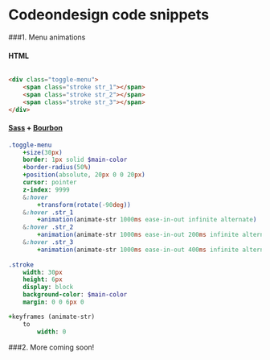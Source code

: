 Codeondesign code snippets
============

###1. Menu animations
    
#### HTML
```html

<div class="toggle-menu">
    <span class="stroke str_1"></span>
    <span class="stroke str_2"></span>
    <span class="stroke str_3"></span>
</div>
```
#### [Sass](http://sass-lang.com/) + [Bourbon](http://bourbon.io/)
``` sass
.toggle-menu
    +size(30px)
    border: 1px solid $main-color
    +border-radius(50%)
    +position(absolute, 20px 0 0 20px)
    cursor: pointer
    z-index: 9999
    &:hover
        +transform(rotate(-90deg))
    &:hover .str_1
        +animation(animate-str 1000ms ease-in-out infinite alternate)
    &:hover .str_2
        +animation(animate-str 1000ms ease-in-out 200ms infinite alternate)
    &:hover .str_3
        +animation(animate-str 1000ms ease-in-out 400ms infinite alternate)
    
.stroke
    width: 30px
    height: 6px
    display: block
    background-color: $main-color
    margin: 0 0 6px 0

+keyframes (animate-str)
    to
        width: 0

```
    
###2. More coming soon!
